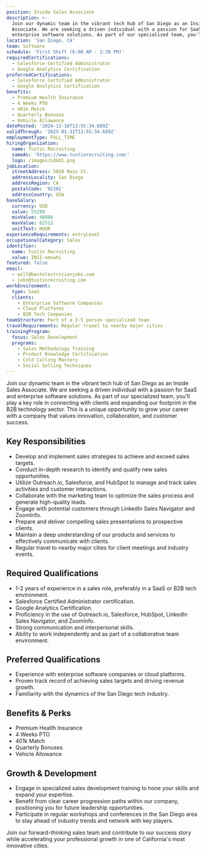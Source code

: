 ```yaml
---
position: Inside Sales Associate
description: >-
  Join our dynamic team in the vibrant tech hub of San Diego as an Inside Sales
  Associate. We are seeking a driven individual with a passion for SaaS and
  enterprise software solutions. As part of our specialized team, you'll pl...
location: 'San Diego, CA'
team: Software
schedule: 'First Shift (6:00 AM - 2:30 PM)'
requiredCertifications:
  - Salesforce Certified Administrator
  - Google Analytics Certification
preferredCertifications:
  - Salesforce Certified Administrator
  - Google Analytics Certification
benefits:
  - Premium Health Insurance
  - 4 Weeks PTO
  - 401k Match
  - Quarterly Bonuses
  - Vehicle Allowance
datePosted: '2024-12-18T13:55:34.689Z'
validThrough: '2025-01-31T13:55:34.689Z'
employmentType: FULL_TIME
hiringOrganization:
  name: Tustin Recruiting
  sameAs: 'https://www.tustinrecruiting.com/'
  logo: /images/LOGO1.png
jobLocation:
  streetAddress: 5020 Main St.
  addressLocality: San Diego
  addressRegion: CA
  postalCode: '92101'
  addressCountry: USA
baseSalary:
  currency: USD
  value: 55299
  minValue: 48086
  maxValue: 62512
  unitText: HOUR
experienceRequirements: entryLevel
occupationalCategory: Sales
identifier:
  name: Tustin Recruiting
  value: INSI-omswhi
featured: false
email:
  - will@bestelectricianjobs.com
  - john@tustinrecruiting.com
workEnvironment:
  type: SaaS
  clients:
    - Enterprise Software Companies
    - Cloud Platforms
    - B2B Tech Companies
teamStructure: Part of a 3-5 person specialized team
travelRequirements: Regular travel to nearby major cities
trainingProgram:
  focus: Sales Development
  programs:
    - Sales Methodology Training
    - Product Knowledge Certification
    - Cold Calling Mastery
    - Social Selling Techniques
---
```



Join our dynamic team in the vibrant tech hub of San Diego as an Inside Sales Associate. We are seeking a driven individual with a passion for SaaS and enterprise software solutions. As part of our specialized team, you'll play a key role in connecting with clients and expanding our footprint in the B2B technology sector. This is a unique opportunity to grow your career with a company that values innovation, collaboration, and customer success. 

## Key Responsibilities
- Develop and implement sales strategies to achieve and exceed sales targets.
- Conduct in-depth research to identify and qualify new sales opportunities.
- Utilize Outreach.io, Salesforce, and HubSpot to manage and track sales activities and customer interactions.
- Collaborate with the marketing team to optimize the sales process and generate high-quality leads.
- Engage with potential customers through LinkedIn Sales Navigator and ZoomInfo.
- Prepare and deliver compelling sales presentations to prospective clients.
- Maintain a deep understanding of our products and services to effectively communicate with clients.
- Regular travel to nearby major cities for client meetings and industry events.

## Required Qualifications
- 1-2 years of experience in a sales role, preferably in a SaaS or B2B tech environment.
- Salesforce Certified Administrator certification.
- Google Analytics Certification.
- Proficiency in the use of Outreach.io, Salesforce, HubSpot, LinkedIn Sales Navigator, and ZoomInfo.
- Strong communication and interpersonal skills.
- Ability to work independently and as part of a collaborative team environment.

## Preferred Qualifications
- Experience with enterprise software companies or cloud platforms.
- Proven track record of achieving sales targets and driving revenue growth.
- Familiarity with the dynamics of the San Diego tech industry.

## Benefits & Perks
- Premium Health Insurance
- 4 Weeks PTO
- 401k Match
- Quarterly Bonuses
- Vehicle Allowance

## Growth & Development
- Engage in specialized sales development training to hone your skills and expand your expertise.
- Benefit from clear career progression paths within our company, positioning you for future leadership opportunities.
- Participate in regular workshops and conferences in the San Diego area to stay ahead of industry trends and network with key players.

Join our forward-thinking sales team and contribute to our success story while accelerating your professional growth in one of California's most innovative cities.
